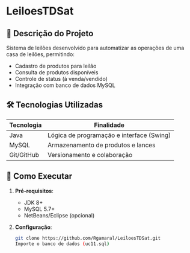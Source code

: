 # LeiloesTDSat

## 📌 Descrição do Projeto
Sistema de leilões desenvolvido para automatizar as operações de uma casa de leilões, permitindo:
- Cadastro de produtos para leilão
- Consulta de produtos disponíveis
- Controle de status (à venda/vendido)
- Integração com banco de dados MySQL

## 🛠️ Tecnologias Utilizadas
| Tecnologia | Finalidade |
|------------|------------|
| Java       | Lógica de programação e interface (Swing) |
| MySQL      | Armazenamento de produtos e lances |
| Git/GitHub | Versionamento e colaboração |

## 🚀 Como Executar
1. **Pré-requisitos**:
   - JDK 8+
   - MySQL 5.7+
   - NetBeans/Eclipse (opcional)

2. **Configuração**:
   ```bash
   git clone https://github.com/Rgamaral/LeiloesTDSat.git
   Importe o banco de dados (uc11.sql)